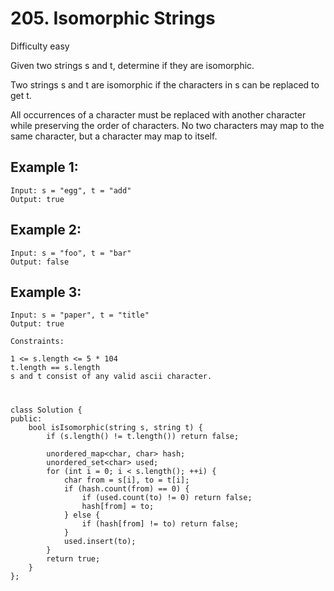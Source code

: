 # 205. Isomorphic Strings
Difficulty easy

Given two strings s and t, determine if they are isomorphic.

Two strings s and t are isomorphic if the characters in s can be replaced to get t.

All occurrences of a character must be replaced with another character while preserving the order of characters. No two characters may map to the same character, but a character may map to itself.


## Example 1:
```
Input: s = "egg", t = "add"
Output: true
```


## Example 2:
```
Input: s = "foo", t = "bar"
Output: false
```


## Example 3:
```
Input: s = "paper", t = "title"
Output: true
```


```
Constraints:

1 <= s.length <= 5 * 104
t.length == s.length
s and t consist of any valid ascii character.
```


#
```
class Solution {
public:
    bool isIsomorphic(string s, string t) {
        if (s.length() != t.length()) return false;

        unordered_map<char, char> hash;
        unordered_set<char> used;
        for (int i = 0; i < s.length(); ++i) {
            char from = s[i], to = t[i];
            if (hash.count(from) == 0) {
                if (used.count(to) != 0) return false;
                hash[from] = to;
            } else {
                if (hash[from] != to) return false;
            }
            used.insert(to);
        }
        return true;
    }
};
```
